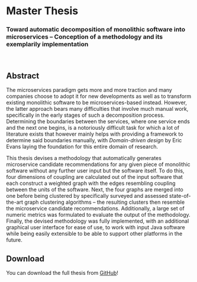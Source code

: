 # Master Thesis

### Toward automatic decomposition of monolithic software into microservices – Conception of a methodology and its exemplarily implementation

<br>

## Abstract

The microservices paradigm gets more and more traction and many companies choose to adopt it
for new developments as well as to transform existing monolithic software to be
microservices-based instead.
However, the latter approach bears many difficulties that involve much manual work,
specifically in the early stages of such a decomposition process.
Determining the boundaries between the services, where one service ends and the next one begins,
is a notoriously difficult task for which a lot of literature exists that however mainly helps with
providing a framework to determine said boundaries manually, with _Domain-driven design_ by
Eric Evans laying the foundation for this entire domain of research.

This thesis devises a methodology that automatically generates microservice candidate recommendations
for any given piece of monolithic software without any further user input but the software itself.
To do this, four dimensions of coupling are calculated out of the input software that each
construct a weighted graph with the edges resembling coupling between the units of the software.
Next, the four graphs are merged into one before being clustered by specifically surveyed and assessed
state-of-the-art graph clustering algorithms – the resulting clusters then resemble the microservice
candidate recommendations. Additionally, a large set of numeric metrics was formulated to evaluate the
output of the methodology.
Finally, the devised methodology was fully implemented, with an additional
graphical user interface for ease of use, to work with input Java software while
being easily extensible to be able to support other platforms in the future.

## Download

You can download the full thesis from [GitHub](https://github.com/loehnertz/master-thesis/releases/download/v1.0/Master-Thesis_Jakob-Loehnertz.pdf)!

